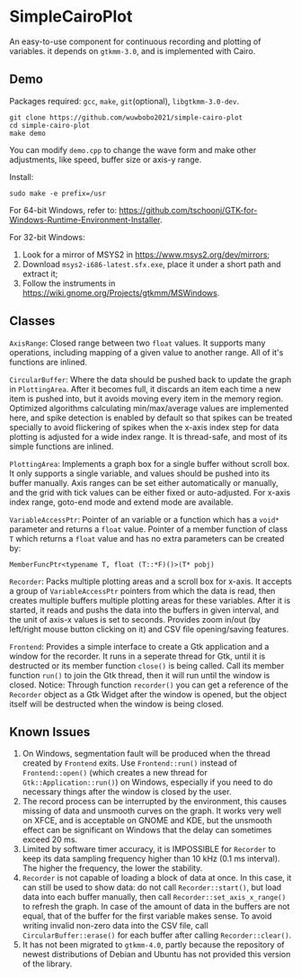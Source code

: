 # SimpleCairoPlot
An easy-to-use component for continuous recording and plotting of variables. it depends on `gtkmm-3.0`, and is implemented with Cairo.

## Demo
Packages required: `gcc`, `make`, `git`(optional), `libgtkmm-3.0-dev`.
```
git clone https://github.com/wuwbobo2021/simple-cairo-plot
cd simple-cairo-plot
make demo
```
You can modify `demo.cpp` to change the wave form and make other adjustments, like speed, buffer size or axis-y range.

Install:
```
sudo make -e prefix=/usr
```

For 64-bit Windows, refer to: <https://github.com/tschoonj/GTK-for-Windows-Runtime-Environment-Installer>.

For 32-bit Windows:
1. Look for a mirror of MSYS2 in <https://www.msys2.org/dev/mirrors>;
2. Download `msys2-i686-latest.sfx.exe`, place it under a short path and extract it;
3. Follow the instruments in <https://wiki.gnome.org/Projects/gtkmm/MSWindows>.

## Classes
`AxisRange`: Closed range between two `float` values. It supports many operations, including mapping of a given value to another range. All of it's functions are inlined.

`CircularBuffer`: Where the data should be pushed back to update the graph in `PlottingArea`. After it becomes full, it discards an item each time a new item is pushed into, but it avoids moving every item in the memory region. Optimized algorithms calculating min/max/average values are implemented here, and spike detection is enabled by default so that spikes can be treated specially to avoid flickering of spikes when the x-axis index step for data plotting is adjusted for a wide index range. It is thread-safe, and most of its simple functions are inlined.

`PlottingArea`: Implements a graph box for a single buffer without scroll box. It only supports a single variable, and values should be pushed into its buffer manually. Axis ranges can be set either automatically or manually, and the grid with tick values can be either fixed or auto-adjusted. For x-axis index range, goto-end mode and extend mode are available.

`VariableAccessPtr`: Pointer of an variable or a function which has a `void*` parameter and returns a `float` value. Pointer of a member function of class `T` which returns a `float` value and has no extra parameters can be created by:
```
MemberFuncPtr<typename T, float (T::*F)()>(T* pobj)
```

`Recorder`: Packs multiple plotting areas and a scroll box for x-axis. It accepts a group of `VariableAccessPtr` pointers from which the data is read, then creates multiple buffers multiple plotting areas for these variables. After it is started, it reads and pushs the data into the buffers in given interval, and the unit of axis-x values is set to seconds. Provides zoom in/out (by left/right mouse button clicking on it) and CSV file opening/saving features.

`Frontend`: Provides a simple interface to create a Gtk application and a window for the recorder. It runs in a seperate thread for Gtk, until it is destructed or its member function `close()` is being called. Call its member function `run()` to join the Gtk thread, then it will run until the window is closed. Notice: Through function `recorder()` you can get a reference of the `Recorder` object as a Gtk Widget after the window is opened, but the object itself will be destructed when the window is being closed.

## Known Issues
1. On Windows, segmentation fault will be produced when the thread created by `Frontend` exits. Use `Frontend::run()` instead of `Frontend::open()` (which creates a new thread for `Gtk::Application::run()`) on Windows, especially if you need to do necessary things after the window is closed by the user.
2. The record process can be interrupted by the environment, this causes missing of data and unsmooth curves on the graph. It works very well on XFCE, and is acceptable on GNOME and KDE, but the unsmooth effect can be significant on Windows that the delay can sometimes exceed 20 ms.
3. Limited by software timer accuracy, it is IMPOSSIBLE for `Recorder` to keep its data sampling frequency higher than 10 kHz (0.1 ms interval). The higher the frequency, the lower the stability.
4. `Recorder` is not capable of loading a block of data at once. In this case, it can still be used to show data: do not call `Recorder::start()`, but load data into each buffer manually, then call `Recorder::set_axis_x_range()` to refresh the graph. In case of the amount of data in the buffers are not equal, that of the buffer for the first variable makes sense. To avoid writing invalid non-zero data into the CSV file, call `CircularBuffer::erase()` for each buffer after calling `Recorder::clear()`.
5. It has not been migrated to `gtkmm-4.0`, partly because the repository of newest distributions of Debian and Ubuntu has not provided this version of the library.
